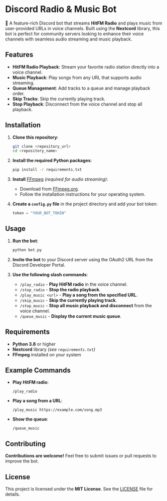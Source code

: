 # Discord Radio & Music Bot

🎵 A feature-rich Discord bot that streams **HitFM Radio** and plays music from user-provided URLs in voice channels. Built using the **Nextcord** library, this bot is perfect for community servers looking to enhance their voice channels with seamless audio streaming and music playback.

## Features
- **HitFM Radio Playback**: Stream your favorite radio station directly into a voice channel.
- **Music Playback**: Play songs from any URL that supports audio streaming.
- **Queue Management**: Add tracks to a queue and manage playback order.
- **Skip Tracks**: Skip the currently playing track.
- **Stop Playback**: Disconnect from the voice channel and stop all playback.

## Installation

1. **Clone this repository**:
   ```bash
   git clone <repository_url>
   cd <repository_name>
   ```

2. **Install the required Python packages**:
   ```bash
   pip install -r requirements.txt
   ```

3. **Install** <ins>FFmpeg</ins> *(required for audio streaming)*:
   - Download from [FFmpeg.org](https://ffmpeg.org/).
   - Follow the installation instructions for your operating system.

4. **Create a `config.py` file** in the project directory and add your bot token:
   ```python
   token = "YOUR_BOT_TOKEN"
   ```

## Usage

1. **Run the bot**:
   ```bash
   python bot.py
   ```

2. **Invite the bot** to your Discord server using the OAuth2 URL from the Discord Developer Portal.

3. **Use the following slash commands**:
   - `/play_radio` - **Play HitFM radio** in the voice channel.
   - `/stop_radio` - **Stop the radio playback**.
   - `/play_music <url>` - **Play a song from the specified URL**.
   - `/skip_music` - **Skip the currently playing track**.
   - `/stop_music` - **Stop all music playback and disconnect** from the voice channel.
   - `/queue_music` - **Display the current music queue**.

## Requirements

- **Python 3.8** or higher
- **Nextcord** library *(see `requirements.txt`)*
- **FFmpeg** installed on your system

## Example Commands

- **Play HitFM radio**:
  ```
  /play_radio
  ```

- **Play a song from a URL**:
  ```
  /play_music https://example.com/song.mp3
  ```

- **Show the queue**:
  ```
  /queue_music
  ```

## Contributing

**Contributions are welcome!** Feel free to submit issues or pull requests to improve the bot.

## License

This project is licensed under the **MIT License**. See the [LICENSE](LICENSE) file for details.

